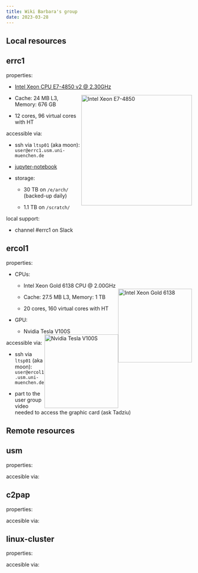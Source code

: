 ```yaml
---
title: Wiki Barbara's group
date: 2023-03-28
---
```


Local resources
---


errc1
---

properties:

  - [Intel Xeon CPU E7-4850 v2 @ 2.30GHz](https://ark.intel.com/content/www/us/en/ark/products/75248/intel-xeon-processor-e74850-v2-24m-cache-2-30-ghz.html)
  <img style="float: right;" alt="Intel Xeon E7-4850" width="300" src="/github-page-test/docs/assets/images/intel-xeon-e7.jpg">
  
  - Cache: 24 MB L3, Memory: 676 GB
   
  - 12 cores, 96 virtual cores with HT

accessible via:

  - ssh via ```ltsp01``` (aka moon): 
    ```user@errc1.usm.uni-muenchen.de```

  - [jupyter-notebook](https://errc1.usm.uni-muenchen.de:9999)

  - storage:
 
    - 30 TB on ```/e/arch/``` (backed-up daily)

    - 1.1 TB on ```/scratch/```

local support:

  - channel #errc1 on Slack

ercol1
---

properties:

- CPUs:

  - Intel Xeon Gold 6138 CPU @ 2.00GHz
  <img style="float: right;" alt="Intel Xeon Gold 6138" width="200" src="/github-page-test/docs/assets/images/intel-xeon-gold.jpg">

  - Cache: 27.5 MB L3, Memory: 1 TB

  - 20 cores, 160 virtual cores with HT

- GPU:

  - Nvidia Tesla V100S
  <img style="float: right;" alt="Nvidia Tesla V100S" width="200" src="/github-page-test/docs/assets/images/nvidia-tesla-v100s.jpg">
 
accessible via:

  - ssh via ```ltsp01``` (aka moon): 
    ```user@ercol1.usm.uni-muenchen.de```
  
  - part to the user group video needed to access the graphic card (ask Tadziu)


Remote resources
------

usm
---
properties:
   > 

accesible via:
   > 

c2pap
---
properties:
   > 

accesible via:
   > 

linux-cluster
---
properties:
   > 

accesible via:
   > 
